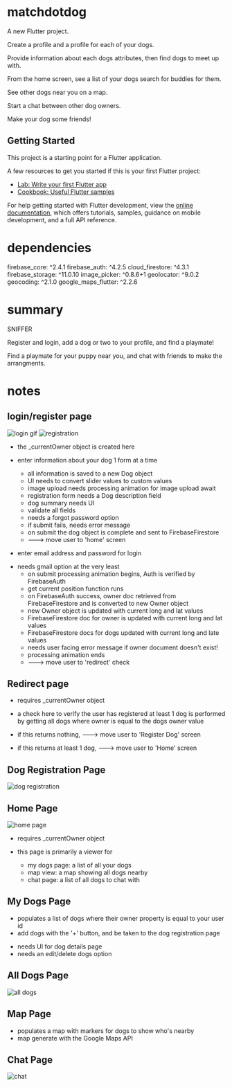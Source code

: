 # matchdotdog

A new Flutter project.

Create a profile and a profile for each of your dogs.

Provide information about each dogs attributes, then find dogs to meet up with.

From the home screen, see a list of your dogs search for buddies for them.

See other dogs near you on a map.

Start a chat between other dog owners.

Make your dog some friends!

## Getting Started

This project is a starting point for a Flutter application.

A few resources to get you started if this is your first Flutter project:

- [Lab: Write your first Flutter app](https://docs.flutter.dev/get-started/codelab)
- [Cookbook: Useful Flutter samples](https://docs.flutter.dev/cookbook)

For help getting started with Flutter development, view the
[online documentation](https://docs.flutter.dev/), which offers tutorials,
samples, guidance on mobile development, and a full API reference.

# dependencies

firebase_core: ^2.4.1
firebase_auth: ^4.2.5
cloud_firestore: ^4.3.1
firebase_storage: ^11.0.10
image_picker: ^0.8.6+1
geolocator: ^9.0.2
geocoding: ^2.1.0
google_maps_flutter: ^2.2.6

# summary

SNIFFER

Register and login, add a dog or two to your profile, and find a playmate!

Find a playmate for your puppy near you, and chat with friends to make the arrangments.

# notes

## login/register page

![login gif](https://github.com/Pierre81385/matchdotdog/blob/main/assets/gifs/login.gif) ![registration](https://github.com/Pierre81385/matchdotdog/blob/main/assets/gifs/register.gif)

- the \_currentOwner object is created here

- enter information about your dog 1 form at a time

  - all information is saved to a new Dog object

  * UI needs to convert slider values to custom values
  * image upload needs processing animation for image upload await
  * registration form needs a Dog description field
  * dog summary needs UI
  * validate all fields
  * needs a forgot password option
  * if submit fails, needs error message

  - on submit the dog object is complete and sent to FirebaseFirestore
  - ---> move user to 'home' screen

- enter email address and password for login

* needs gmail option at the very least
  - on submit processing animation begins, Auth is verified by FirebaseAuth
  - get current position function runs
  - on FirebaseAuth success, owner doc retrieved from FirebaseFirestore and is converted to new Owner object
  - new Owner object is updated with current long and lat values
  - FirebaseFirestore doc for owner is updated with current long and lat values
  - FirebaseFirestore docs for dogs updated with current long and late values
  * needs user facing error message if owner document doesn't exist!
  - processing animation ends
  - ---> move user to 'redirect' check

## Redirect page

- requires \_currentOwner object

- a check here to verify the user has registered at least 1 dog is performed by getting all dogs where owner is equal to the dogs owner value
- if this returns nothing, ---> move user to 'Register Dog' screen
- if this returns at least 1 dog, ---> move user to 'Home' screen

## Dog Registration Page

![dog registration](https://github.com/Pierre81385/matchdotdog/blob/main/assets/gifs/register_dog.gif)

## Home Page

![home page](https://github.com/Pierre81385/matchdotdog/blob/main/assets/gifs/home_summary.gif)

- requires \_currentOwner object

- this page is primarily a viewer for
  - my dogs page: a list of all your dogs
  - map view: a map showing all dogs nearby
  - chat page: a list of all dogs to chat with

## My Dogs Page

- populates a list of dogs where their owner property is equal to your user id
- add dogs with the '+' button, and be taken to the dog registration page

* needs UI for dog details page
* needs an edit/delete dogs option

## All Dogs Page

![all dogs](https://github.com/Pierre81385/matchdotdog/blob/main/assets/gifs/friend.gif)

## Map Page

- populates a map with markers for dogs to show who's nearby
- map generate with the Google Maps API

## Chat Page

![chat](https://github.com/Pierre81385/matchdotdog/blob/main/assets/gifs/chat_response.gif)
